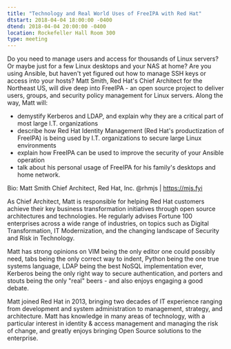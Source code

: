```yaml
---
title: "Technology and Real World Uses of FreeIPA with Red Hat"
dtstart: 2018-04-04 18:00:00 -0400
dtend: 2018-04-04 20:00:00 -0400
location: Rockefeller Hall Room 300
type: meeting
---
```

Do you need to manage users and access for thousands of Linux servers?
Or maybe just for a few Linux desktops and your NAS at home? Are you
using Ansible, but haven't yet figured out how to manage SSH keys or
access into your hosts? Matt Smith, Red Hat's Chief Architect for the
Northeast US, will dive deep into FreeIPA - an open source project to
deliver users, groups, and security policy management for Linux
servers. Along the way, Matt will:

* demystify Kerberos and LDAP, and explain why they are a critical part of most large I.T. organizations
* describe how Red Hat Identity Management (Red Hat's productization
  of FreeIPA) is being used by I.T. organizations to secure large
  Linux environments
* explain how FreeIPA can be used to improve the security of your Ansible operation
* talk about his personal usage of FreeIPA for his family's desktops
  and home network.

Bio:
Matt Smith
Chief Architect, Red Hat, Inc.
@rhmjs | https://mjs.fyi

As Chief Architect, Matt is responsible for helping Red Hat customers
achieve their key business transformation initiatives through open
source architectures and technologies. He regularly advises Fortune
100 enterprises across a wide range of industries, on topics such as
Digital Transformation, IT Modernization, and the changing landscape
of Security and Risk in Technology.

Matt has strong opinions on VIM being the only editor one could
possibly need, tabs being the only correct way to indent, Python being
the one true systems language, LDAP being the best NoSQL
implementation ever, Kerberos being the only right way to secure
authentication, and porters and stouts being the only "real" beers -
and also enjoys engaging a good debate.

Matt joined Red Hat in 2013, bringing two decades of IT experience
ranging from development and system administration to management,
strategy, and architecture.  Matt has knowledge in many areas of
technology, with a particular interest in identity & access management
and managing the risk of change, and greatly enjoys bringing Open
Source solutions to the enterprise.
